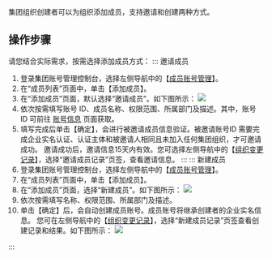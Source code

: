 集团组织创建者可以为组织添加成员，支持邀请和创建两种方式。

## 操作步骤[](id:addMembers)
请您结合实际需求，按需选择添加成员方式：
<dx-tabs>
::: 邀请成员[](id:inviteMembers)
1. 登录集团账号管理控制台，选择左侧导航中的【[成员账号管理](https://console.cloud.tencent.com/organization/member)】。
2. 在“成员列表”页面中，单击【添加成员】。
3. 在“添加成员”页面，默认选择“邀请成员”。如下图所示：
![](https://main.qcloudimg.com/raw/fa646211f1d6639035efbfc2111b9fe4.png)
4. 依次按需填写账号 ID、成员名称、权限范围、所属部门及描述。其中，账号 ID 可前往 [账号信息](https://console.cloud.tencent.com/developer) 页面获取。
5. 填写完成后单击【确定】，会进行被邀请成员信息验证。被邀请账号ID 需要完成企业实名认证、认证主体和被邀请人相同且未加入任何集团组织，才可邀请成功。
邀请成功后，邀请信息15天内有效。您可选择左侧导航中的【[组织变更记录](https://console.cloud.tencent.com/organization/invitations)】，选择“邀请成员记录”页签，查看邀请信息。
:::
::: 新建成员[](id:newMember)
1. 登录集团账号管理控制台，选择左侧导航中的【[成员账号管理](https://console.cloud.tencent.com/organization/member)】。
2. 在“成员列表”页面中，单击【添加成员】。
3. 在“添加成员”页面，选择“新建成员”。如下图所示：
![](https://main.qcloudimg.com/raw/3c736a87ac4b7741b3c67db238112017.png)
4. 依次按需填写名称、权限范围、所属部门及描述。
5. 单击【确定】后，会自动创建成员账号。成员账号将继承创建者的企业实名信息。
您可在左侧导航中的【[组织变更记录](https://console.cloud.tencent.com/organization/invitations)】，选择“新建成员记录”页签查看创建记录和结果。如下图所示：
![](https://main.qcloudimg.com/raw/2cbff002db7f6140f192f5ae79b05043.png)


:::
</dx-tabs>
